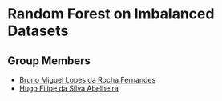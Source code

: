 # Random Forest on Imbalanced Datasets

## Group Members
- [Bruno Miguel Lopes da Rocha Fernandes](up202108871@up.pt)
- [Hugo Filipe da Silva Abelheira](up202409899@up.pt)